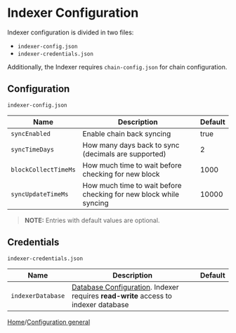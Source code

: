 # Indexer Configuration

Indexer configuration is divided in two files:

- `indexer-config.json`
- `indexer-credentials.json`

Additionally, the Indexer requires `chain-config.json` for chain configuration.

## Configuration

`indexer-config.json`

| Name                 | Description                                                       | Default |
| -------------------- | ----------------------------------------------------------------- | ------- |
| `syncEnabled`        | Enable chain back syncing                                         | true    |
| `syncTimeDays`       | How many days back to sync (decimals are supported)               | 2       |
| `blockCollectTimeMs` | How much time to wait before checking for new block               | 1000    |
| `syncUpdateTimeMs`   | How much time to wait before checking for new block while syncing | 10000   |

> **NOTE:**
> Entries with default values are optional.

## Credentials

`indexer-credentials.json`

| Name              | Description                                                                                                                | Default |
| ----------------- | -------------------------------------------------------------------------------------------------------------------------- | ------- |
| `indexerDatabase` | [Database Configuration](./json/json-DatabaseConfiguration.md). Indexer requires **read-write** access to indexer database |         |

[Home](../README.md)/[Configuration general](./config-general.md)
